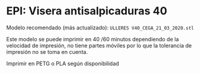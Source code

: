 # EPI: Visera antisalpicaduras 40

Modelo recomendado (más actualizado): `ULLERES V40_CEGA_21_03_2020.stl`

Este modelo se puede imprimir en 40 /60 minutos dependiendo de la velocidad de impresión, no tiene partes móviles por lo que la tolerancia de impresión no se toma en cuenta.

Imprimir en PETG o PLA según disponibilidad
